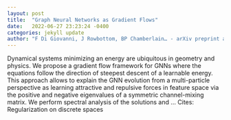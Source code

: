 ```yaml
---
layout: post
title:  "Graph Neural Networks as Gradient Flows"
date:   2022-06-27 23:23:24 -0400
categories: jekyll update
author: "F Di Giovanni, J Rowbottom, BP Chamberlain… - arXiv preprint arXiv …, 2022"
---
```

Dynamical systems minimizing an energy are ubiquitous in geometry and physics. We propose a gradient flow framework for GNNs where the equations follow the direction of steepest descent of a learnable energy. This approach allows to explain the GNN evolution from a multi-particle perspective as learning attractive and repulsive forces in feature space via the positive and negative eigenvalues of a symmetric  channel-mixing  matrix. We perform spectral analysis of the solutions and …
Cites: ‪Regularization on discrete spaces‬  